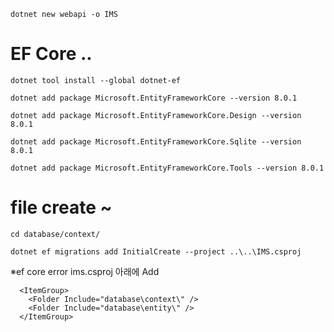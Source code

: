 ```
dotnet new webapi -o IMS
```

# EF Core ..
```
dotnet tool install --global dotnet-ef
```
```
dotnet add package Microsoft.EntityFrameworkCore --version 8.0.1
```
```
dotnet add package Microsoft.EntityFrameworkCore.Design --version 8.0.1
```
```
dotnet add package Microsoft.EntityFrameworkCore.Sqlite --version 8.0.1
```
```
dotnet add package Microsoft.EntityFrameworkCore.Tools --version 8.0.1
```

# file create ~
```
cd database/context/
```
```
dotnet ef migrations add InitialCreate --project ..\..\IMS.csproj
```



※ef core error 
ims.csproj 아래에 Add
```
  <ItemGroup>
    <Folder Include="database\context\" />
    <Folder Include="database\entity\" />
  </ItemGroup>
```
